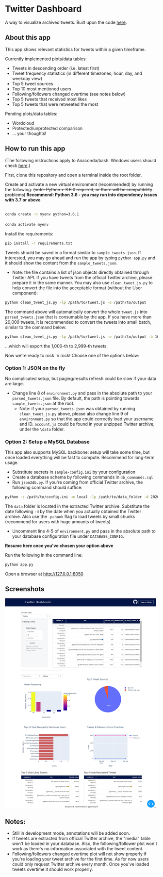 # Twitter Dashboard

A way to visualize archived tweets. Built upon the code [here](https://github.com/plotly/dash-sample-apps/tree/master/apps/dash-pk-calc).

## About this app

This app shows relevant statistics for tweets within a given timeframe.

Currently implemented plots/data tables:
* Tweets in descending order (i.e. latest first)
* Tweet frequency statistics (in different timezones; hour, day, and weekday view)
* Top 5 tweet sources
* Top 10 most mentioned users
* Following/followers changed overtime (see notes below)
* Top 5 tweets that received most likes
* Top 5 tweets that were retweeted the most

Pending plots/data tables:
* Wordcloud
* Protected/unprotected comparison
* ... your thoughts!

## How to run this app

(The following instructions apply to Anaconda/bash. Windows users should check
[here](https://docs.python.org/3/library/venv.html).)

First, clone this repository and open a terminal inside the root folder.

Create and activate a new virtual environment (recommended) by running
the following: ~~(note: Python > 3.6.0 required, or there will be compatibility problems)~~ **Recommend: Python 3.6 - you may run into dependency issues with 3.7 or above**

```bash

conda create -n myenv python=3.6.1

conda activate myenv

```

Install the requirements:

```bash
pip install -r requirements.txt
```

Tweets should be saved in a format similar to `sample_tweets.json`. If interested, you may go ahead and run the app by typing `python app.py` and it should show the content from the `sample_tweets.json`. 
* Note: the file contains a list of json objects directly obtained through Twitter API. If you have tweets from the official Twitter archive, please prepare it in the same manner. You may also use `clean_tweet_js.py` to help convert the file into the acceptable format (without the User component):

```bash
python clean_tweet_js.py -lp /path/to/tweet.js -o /path/to/output
```

The command above will automatically convert the whole `tweet.js` into `parsed_tweets.json` that is consumable by the app. If you have more than 20,000 tweets, it is recommended to convert the tweets into small batch, similar to the command below:

```bash
python clean_tweet_js.py -lp /path/to/tweet.js -o /path/to/output -b 1000 -e 3000
```

...which will export the 1,000-th to 2,999-th tweets.

Now we're ready to rock 'n rock! Choose one of the options below:

### Option 1: JSON on the fly
No complicated setup, but paging/results refresh could be slow if your data are large.

* Change line 8 of `environment.py` and pass in the absolute path to your `parsed_tweets.json` file. By default, the path is pointing towards `sample_tweets.json` at the root.
  * Note: if your `parsed_tweets.json` was obtained by running `clean_tweet_js.py` above, please also change line 9 of  `environment.py` so that the app could correctly load your username and ID. `account.js` could be found in your unzipped Twitter archive, under the `\data` folder.

### Option 2: Setup a MySQL Database    

This app also supports MySQL backbone: setup will take some time, but once loaded everything will be fast to compute. Recommend for long-term usage.

* Substitute secrets in `sample-config.ini` by your configuration
* Create a database schema by following commands in `db_commands.sql`
* Run `json2db.py`. If you're coming from official Twitter archive, the following command should suffice:

```bash
python -s /path/to/config.ini -m local -lp /path/to/data_folder -d 2020-06-15
```

The `data` folder is located in the extracted Twitter archive. Substitute the date following `-d` by the date when you actually obtained the Twitter archive. Also use the `-pchunk` flag to load tweets by small chunks (recommend for users with huge amounts of tweets).
* Uncomment line 4-5 of `environment.py` and pass in the absolute path to your database configuration file under `DATABASE_CONFIG`.

**Resume here once you've chosen your option above**

Run the following in the command line:

```bash
python app.py
```
Open a browser at http://127.0.0.1:8050

## Screenshots

![demo.png](demo.png)

## Notes:
* Still in development mode, annotations will be added soon.
* If tweets are extracted from official Twitter archive, the "media" table won't be loaded in your database. Also, the following/follower plot won't work as there's no information associated with the tweet content.
* Following/followers changed overtime plot will not show properly if you're loading your tweet archive for the first time. As for now users could only request Twitter archive every month. Once you've loaded tweets overtime it should work properly.
